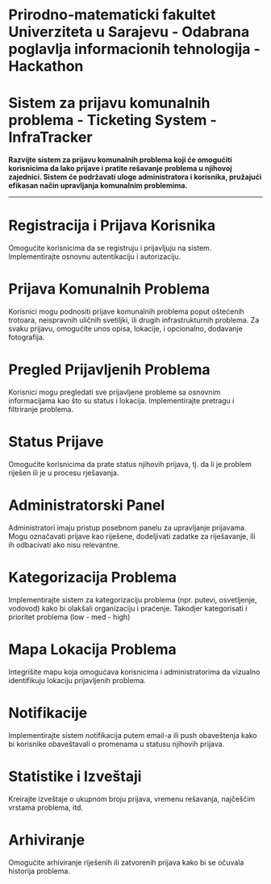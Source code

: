 # Prirodno-matematicki fakultet Univerziteta u Sarajevu - Odabrana poglavlja informacionih tehnologija - Hackathon
# Sistem za prijavu komunalnih problema - Ticketing System - InfraTracker

**Razvijte sistem za prijavu komunalnih problema koji će omogućiti korisnicima da lako prijave i pratite rešavanje problema u njihovoj zajednici. Sistem će podržavati uloge administratora i korisnika, pružajući efikasan način upravljanja komunalnim problemima.**

----------------------------------------------------------------

# **Registracija i Prijava Korisnika**

Omogućite korisnicima da se registruju i prijavljuju na sistem.
Implementirajte osnovnu autentikaciju i autorizaciju.



# **Prijava Komunalnih Problema**

Korisnici mogu podnositi prijave komunalnih problema poput oštećenih trotoara, neispravnih uličnih svetiljki, ili drugih infrastrukturnih problema.
Za svaku prijavu, omogućite unos opisa, lokacije, i opcionalno, dodavanje fotografija.



# **Pregled Prijavljenih Problema**

Korisnici mogu pregledati sve prijavljene probleme sa osnovnim informacijama kao što su status i lokacija.
Implementirajte pretragu i filtriranje problema.



# **Status Prijave**

Omogućite korisnicima da prate status njihovih prijava, tj. da li je problem riješen ili je u procesu rješavanja.



# **Administratorski Panel**

Administratori imaju pristup posebnom panelu za upravljanje prijavama.
Mogu označavati prijave kao riješene, dodeljivati zadatke za riješavanje, ili ih odbacivati ako nisu relevantne.



# **Kategorizacija Problema**

Implementirajte sistem za kategorizaciju problema (npr. putevi, osvetljenje, vodovod) kako bi olakšali organizaciju i praćenje.
Takodjer kategorisati i prioritet problema (low - med - high) 



# **Mapa Lokacija Problema**

Integrišite mapu koja omogućava korisnicima i administratorima da vizualno identifikuju lokaciju prijavljenih problema.



# **Notifikacije**

Implementirajte sistem notifikacija putem email-a ili push obaveštenja kako bi korisnike obaveštavali o promenama u statusu njihovih prijava.



# **Statistike i Izveštaji**

Kreirajte izveštaje o ukupnom broju prijava, vremenu rešavanja, najčešćim vrstama problema, itd.



# **Arhiviranje**

Omogućite arhiviranje riješenih ili zatvorenih prijava kako bi se očuvala historija problema.





